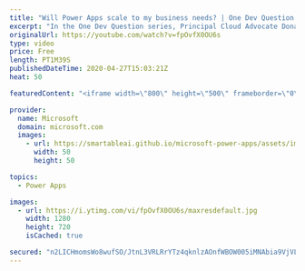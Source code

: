 ```yaml
---
title: "Will Power Apps scale to my business needs? | One Dev Question: Dona Sarkar"
excerpt: "In the One Dev Question series, Principal Cloud Advocate Dona Sarkar explains how customizable Power Apps can be and how they can work for you.    For more information, visit: https://powerapps.microsoft.com/build-powerapps/?WT.mc_id=onedevquestion-c9-donasa   Try Azure for free: https://aka.ms/TryAzure7"
originalUrl: https://youtube.com/watch?v=fpOvfX0OU6s
type: video
price: Free
length: PT1M39S
publishedDateTime: 2020-04-27T15:03:21Z
heat: 50

featuredContent: "<iframe width=\"800\" height=\"500\" frameborder=\"0\" src=\"https://www.youtube.com/embed/fpOvfX0OU6s\" allow=\"accelerometer; autoplay; encrypted-media; gyroscope; picture-in-picture\" allowfullscreen></iframe>"

provider:
  name: Microsoft
  domain: microsoft.com
  images:
    - url: https://smartableai.github.io/microsoft-power-apps/assets/images/organizations/microsoft.com-50x50.jpg
      width: 50
      height: 50

topics:
  - Power Apps

images:
  - url: https://i.ytimg.com/vi/fpOvfX0OU6s/maxresdefault.jpg
    width: 1280
    height: 720
    isCached: true

secured: "n2LICHmomsWo8wufSO/JtnL3VRLRrYTz4qknlzAOnfWBOW005iMNAbia9VjVLITQPu86ynH/bETODlM0Yaz9MMtxivHyzGgmqTfWQmpBb1W0abvpwWlMqAJ9GtV/6q+cdwmnDG2+FQrMNTxu96Tx1kxI8lYcewZoLJDbrW2tsJO7FGoRB0xkZf8dPNaVYi5qU2n3f51/enYJTl3r3Jmirqo2gFf66TKF48M+NA5Q6ov7uv9KCMds8nat/6zVsVlcUYsKSX7awu3R3bs3pYsfLWrjr7uheUY9YoBBZqautvx/9D2lVAcUhtkC1SNMs1ysuCoaPZm8NKk4EG0KwRBhXoiY7fT3Btb/LRNd7OK+BrlTkjFDnCmiJH6lEJLlqT6huL84vZpOxvbyJBqQ1algbrI8nmHiK2xFnCTiHHJR1Wc=;4AcpFWRXl2HcZx86SI2Rxg=="
---
```


